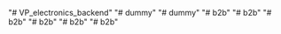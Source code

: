 "# VP_electronics_backend" 
"# dummy" 
"# dummy" 
"# b2b" 
"# b2b" 
"# b2b" 
"# b2b" 
"# b2b" 
"# b2b" 
